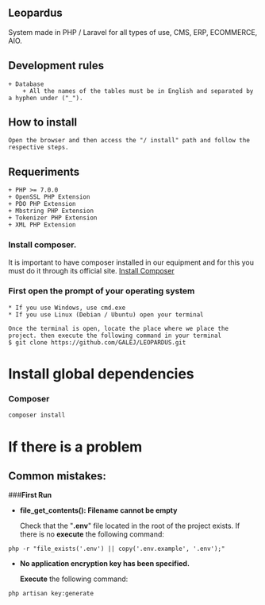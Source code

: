 ## Leopardus
System made in PHP / Laravel for all types of use, CMS, ERP, ECOMMERCE, AIO. 

## Development rules
	+ Database
		+ All the names of the tables must be in English and separated by a hyphen under ("_").

## How to install
	Open the browser and then access the "/ install" path and follow the respective steps.

## Requeriments
	+ PHP >= 7.0.0
	+ OpenSSL PHP Extension
	+ PDO PHP Extension
	+ Mbstring PHP Extension
	+ Tokenizer PHP Extension
	+ XML PHP Extension

### Install composer.
It is important to have composer installed in our equipment and for this you must do it through its official site.
[Install Composer](https://getcomposer.org/doc/00-intro.md#installation-linux-unix-osx)

### First open the prompt of your operating system
	* If you use Windows, use cmd.exe
	* If you use Linux (Debian / Ubuntu) open your terminal

	Once the terminal is open, locate the place where we place the project. then execute the following command in your terminal
	$ git clone https://github.com/GALEJ/LEOPARDUS.git

# Install global dependencies

### Composer 

```
composer install
```

# If there is a problem
## Common mistakes:

###**First Run**

* **file_get_contents(): Filename cannot be empty**

	Check that the "**.env**" file located in the root of the project exists.
	If there is no **execute** the following command:

```
php -r "file_exists('.env') || copy('.env.example', '.env');"
```

* **No application encryption key has been specified.**
	
	**Execute** the following command:

```
php artisan key:generate
```

